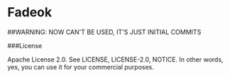 Fadeok
======

##WARNING: NOW CAN'T BE USED, IT'S JUST INITIAL COMMITS


###License

Apache License 2.0. See LICENSE, LICENSE-2.0, NOTICE.
In other words, yes, you can use it for your commercial purposes.
